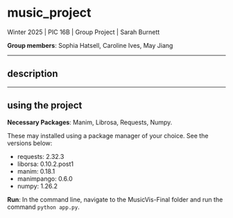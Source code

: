 # music_project

Winter 2025 | PIC 16B | Group Project | Sarah Burnett

**Group members**: Sophia Hatsell, Caroline Ives, May Jiang

---
## description

---
## using the project
**Necessary Packages**: Manim, Librosa, Requests, Numpy. 

These may installed using a package manager of your choice. See the versions below:

- requests: 2.32.3
- liborsa: 0.10.2.post1
- manim: 0.18.1
- manimpango: 0.6.0    
- numpy: 1.26.2

**Run**: In the command line, navigate to the MusicVis-Final folder and run the command `python app.py`.
